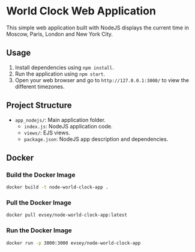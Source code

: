 # World Clock Web Application

This simple web application built with NodeJS displays the current time in Moscow, Paris, London and New York City.

## Usage

1. Install dependencies using `npm install`.
2. Run the application using `npm start`.
3. Open your web browser and go to `http://127.0.0.1:3000/` to view the different timezones.

## Project Structure

- `app_nodejs/`: Main application folder.
  - `index.js`: NodeJS application code.
  - `views/`: EJS views.
  - `package.json`: NodeJS app description and dependencies.

## Docker

### Build the Docker Image

```bash
docker build -t node-world-clock-app .
```

### Pull the Docker Image

```bash
docker pull evsey/node-world-clock-app:latest
```

### Run the Docker Image

```bash
docker run -p 3000:3000 evsey/node-world-clock-app
```
